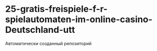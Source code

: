 # 25-gratis-freispiele-f-r-spielautomaten-im-online-casino-Deutschland-utt
Автоматически созданный репозиторий
